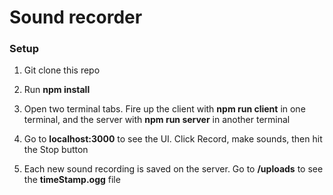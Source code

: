 # Sound recorder
### Setup

1. Git clone this repo

2. Run **npm install**

3. Open two terminal tabs. Fire up the client with **npm run client** in one terminal, and the server with **npm run server** in another terminal

4. Go to **localhost:3000** to see the UI. Click Record, make sounds, then hit the Stop button

5. Each new sound recording is saved on the server. Go to **/uploads** to see the **timeStamp.ogg** file
